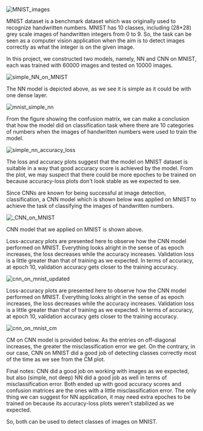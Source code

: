
![MNIST_images](https://github.com/gbulbul/Recognizing-handwritten-numbers-by-a-simple-neural-net-and-CNN/assets/79763247/89d40c40-8d3f-439a-b9e0-11ff0ba91c25)


MNIST dataset is a benchmark dataset which was originally used to recognize handwritten numbers. MNIST has 10 classes, including (28*28) grey scale images of handwritten integers from 0 to 9. So, the task can be seen as a computer vision application when the aim is to detect images correctly as what the integer is on the given image. 


In this project, we constructed two models, namely, NN and CNN on MNIST, each was trained with 60000 images and tested on 10000 images.

![simple_NN_on_MNIST](https://github.com/gbulbul/simple-ANN-application-on-MNIST/assets/79763247/614d0fbc-05ae-46b7-8450-d0cffc0fc7e6)

The NN model is depicted above, as we see it is simple as it could be with one dense layer.


![mnist_simple_nn](https://github.com/gbulbul/simple-ANN-application-on-MNIST/assets/79763247/e8190dda-fa0b-40f4-9acd-8082bff9998b)

From the figure showing the confusion matrix, we can make a conclusion that how the model did on classification task where there are 10 categories of numbers when the images of handwritten numbers were used to train the model. 

![simple_nn_accuracy_loss](https://github.com/gbulbul/simple-ANN-application-on-MNIST/assets/79763247/4acbab1e-abe8-4b96-8ae0-10621082746d)

The loss and accuracy plots suggest that the model on MNIST dataset is suitable in a way that good accuracy score is achieved by the model. From the plot, we may suspect that there could be more epoches to be trained on because accuracy-loss plots don't look stable as we expected to see.


Since CNNs are known for being successful at image detection, classification, a CNN model which is shown below was applied on MNIST to achieve the task of classifying the images of handwritten numbers.

![_CNN_on_MNIST](https://github.com/gbulbul/Recognizing-handwritten-numbers-by-a-simple-neural-net-and-CNN/assets/79763247/bc01be09-cecd-455b-821c-079d7d8a63e7)

CNN model that we applied on MNIST is shown above. 

Loss-accuracy plots are presented here to observe how the CNN model performed on MNIST. Everything looks alright in the sense of as epoch increases, the loss decreases while the accuracy increases. Validation loss is a little greater than that of training as we expected. In terms of accuracy, at epoch 10, validation accuracy gets closer to the training accuracy.


![cnn_on_mnist_updated](https://github.com/gbulbul/Recognizing-handwritten-numbers-by-a-simple-neural-net-and-CNN/assets/79763247/c584ad60-131f-4970-9133-340ac858bcd6)

Loss-accuracy plots are presented here to observe how the CNN model performed on MNIST. Everything looks alright in the sense of as epoch increases, the loss decreases while the accuracy increases. Validation loss is a little greater than that of training as we expected. In terms of accuracy, at epoch 10, validation accuracy gets closer to the training accuracy.

![cnn_on_mnist_cm](https://github.com/gbulbul/Recognizing-handwritten-numbers-by-a-simple-neural-net-and-CNN/assets/79763247/865452c4-ac69-4a62-adfd-104191cc2b88)


CM on CNN model is provided below. As the entries on off-diagonal increases, the greater the misclassification error we get. On the contrary, in our case, CNN on MNIST did a good job of detecting classes correctly most of the time as we see from the CM plot.

Final notes: CNN did a good job on working with images as we expected, but also (simple, not deep) NN did a good job as well in terms of misclassification error. Both ended up with good accuracy scores and confusion matrices are the ones with a little misclassification error. The only thing we can suggest for NN application, it may need extra epoches to be trained on because its accuracy-loss plots weren't stabilized as we expected. 

So, both can be used to detect classes of images on MNIST.
